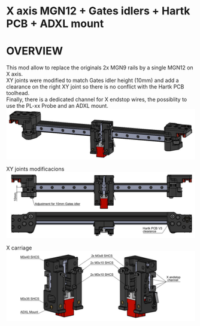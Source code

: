 # X axis MGN12 + Gates idlers + Hartk PCB + ADXL mount
# OVERVIEW
This mod allow to replace the originals 2x MGN9 rails by a single MGN12 on X axis.  
XY joints were modified to match Gates idler height (10mm) and add a clearance on the right XY joint so there is no conflict with the Hartk PCB toolhead.  
Finally, there is a dedicated channel for X endstop wires, the possiblity to use the PL-xx Probe and an ADXL mount.
![Overview](Images/Overview.jpg)

XY joints modificacions
![XY_joints](Images/XY_joints.jpg)

X carriage
![X_carriage](Images/X_carriage.jpg)
